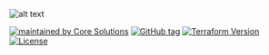 ![alt text](https://coresolutions.ltd/wp-content/uploads/cs-logo-dark.png "Core Solutions")

[![maintained by Core Solutions](https://img.shields.io/badge/maintained%20by-coresolutions.ltd-00607c.svg)](https://coresolutions.ltd)
[![GitHub tag](https://img.shields.io/github/v/tag/coresolutions-ltd/terraform-aws-s3-bucket.svg?label=latest)](https://github.com/coresolutions-ltd/terraform-aws-s3-bucket/releases)
[![Terraform Version](https://img.shields.io/badge/terraform-~%3E%200.12.20-623ce4.svg)](https://github.com/hashicorp/terraform/releases)
[![License](https://img.shields.io/badge/License-Apache%202.0-brightgreen.svg)](https://opensource.org/licenses/Apache-2.0)